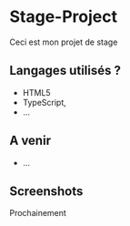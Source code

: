 # Stage-Project

Ceci est mon projet de stage  

## Langages utilisés ?

+ HTML5
+ TypeScript,
+ ... 




## A venir

+ ...

## Screenshots 

Prochainement 
